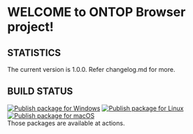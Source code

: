 # WELCOME to ONTOP Browser project!
## STATISTICS
The current version is 1.0.0. Refer changelog.md for more.
## BUILD STATUS
[![Publish package for Windows](https://github.com/baejeongwan/ontop/actions/workflows/publishArtifactWin.yml/badge.svg)](https://github.com/baejeongwan/ontop/actions/workflows/publishArtifactWin.yml)
[![Publish package for Linux](https://github.com/baejeongwan/ontop/actions/workflows/publishArtifactLinux.yml/badge.svg)](https://github.com/baejeongwan/ontop/actions/workflows/publishArtifactLinux.yml)
[![Publish package for macOS](https://github.com/baejeongwan/ontop/actions/workflows/publishArtifactMac.yml/badge.svg)](https://github.com/baejeongwan/ontop/actions/workflows/publishArtifactMac.yml)   
Those packages are available at actions.